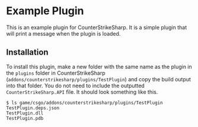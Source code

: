 # Example Plugin
This is an example plugin for CounterStrikeSharp. It is a simple plugin that will print a message when the plugin is loaded.

## Installation
To install this plugin, make a new folder with the same name as the plugin in the `plugins` folder in CounterStrikeSharp (`addons/counterstrikesharp/plugins/TestPlugin`) and copy the build output into that folder. You do not need to include the outputted `CounterStrikeSharp.API` file. It should look something like this.

```shell
$ ls game/csgo/addons/counterstrikesharp/plugins/TestPlugin
TestPlugin.deps.json
TestPlugin.dll
TestPlugin.pdb
```